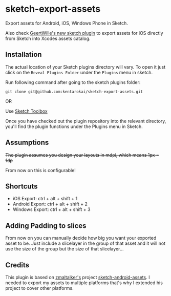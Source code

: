 # sketch-export-assets

Export assets for Android, iOS, Windows Phone in Sketch.

Also check [GeertWille's new sketch plugin] to export assets for iOS directly from Sketch into Xcodes assets catalog.

[GeertWille's new sketch plugin]:https://github.com/GeertWille/sketch-to-xcode-assets-catalog

## Installation

The actual location of your Sketch plugins directory will vary. To open it just click on the `Reveal Plugins Folder` under the `Plugins` menu in sketch.

Run following command after going to the sketch plugins folder:

`git clone git@github.com:kentarokai/sketch-export-assets.git`

OR

Use [Sketch Toolbox]

Once you have checked out the plugin repository into the relevant directory, you'll find the plugin functions under the Plugins menu in Sketch.

## Assumptions

~~The plugin assumes you design your layouts in mdpi, which means 1px = 1dp~~

From now on this is configurable!

## Shortcuts

* iOS Export: ctrl + alt + shift + 1
* Android Export: ctrl + alt + shift + 2
* Windows Export: ctrl + alt + shift + 3

## Adding Padding to slices
From now on you can manually decide how big you want your exported asset to be. Just include a slicelayer in the group of that asset and it will not use the size of the group but the size of that slicelayer...

## Credits
This plugin is based on [zmaltalker's] project [sketch-android-assets]. I needed to export my assets to multiple platforms that's why I extended his project to cover other platforms.


[sketch-android-assets]:https://github.com/zmalltalker/sketch-android-assets
[zmaltalker's]:https://github.com/zmalltalker
[Sketch Toolbox]:http://sketchtoolbox.com
